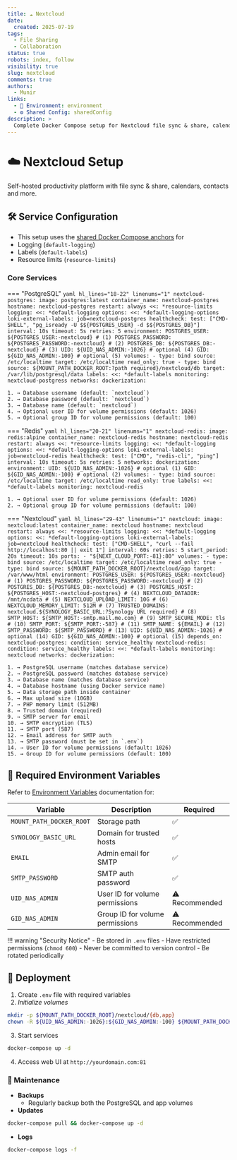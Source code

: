 ```yaml
---
title: ☁️ Nextcloud
date:
  created: 2025-07-19
tags:
  - File Sharing
  - Collaboration
status: true
robots: index, follow
visibility: true
slug: nextcloud
comments: true
authors:
  - Munir
links:
  - 🌿 Environment: environment
  - ⚙️ Shared Config: sharedConfig
description: >
  Complete Docker Compose setup for Nextcloud file sync & share, calendars, contacts and more.
---
```


# ☁️ Nextcloud Setup

Self-hosted productivity platform with file sync & share, calendars, contacts and more.

<!-- more -->

## 🛠️ Service Configuration

- This setup uses the [shared Docker Compose anchors](./global/sharedConfig.md) for
- Logging (`default-logging`)
- Labels (`default-labels`)
- Resource limits (`resource-limits`)

### Core Services

=== "PostgreSQL"
    ```yaml hl_lines="18-22" linenums="1"
    nextcloud-postgres:
      image: postgres:latest
      container_name: nextcloud-postgres
      hostname: nextcloud-postgres
      restart: always
      <<: *resource-limits
      logging:
        <<: *default-logging
        options:
          <<: *default-logging-options
          loki-external-labels: job=nextcloud-postgres
      healthcheck:
        test: ["CMD-SHELL", "pg_isready -U $${POSTGRES_USER} -d $${POSTGRES_DB}"]
        interval: 10s
        timeout: 5s
        retries: 5
      environment:
        POSTGRES_USER: ${POSTGRES_USER:-nextcloud} # (1)
        POSTGRES_PASSWORD: ${POSTGRES_PASSWORD:-nextcloud} # (2)
        POSTGRES_DB: ${POSTGRES_DB:-nextcloud} # (3)
        UID: ${UID_NAS_ADMIN:-1026} # optional (4)
        GID: ${GID_NAS_ADMIN:-100} # optional (5)
      volumes:
        - type: bind
          source: /etc/localtime
          target: /etc/localtime
          read_only: true
        - type: bind
          source: ${MOUNT_PATH_DOCKER_ROOT:?path required}/nextcloud/db
          target: /var/lib/postgresql/data
      labels:
        <<: *default-labels
        monitoring: nextcloud-postgress
      networks:
        dockerization:
    ```

    1. → Database username (default: `nextcloud`)
    2. → Database password (default: `nextcloud`)
    3. → Database name (default: `nextcloud`)
    4. → Optional user ID for volume permissions (default: 1026)
    5. → Optional group ID for volume permissions (default: 100)

=== "Redis"
    ```yaml hl_lines="20-21" linenums="1"
    nextcloud-redis:
      image: redis:alpine
      container_name: nextcloud-redis
      hostname: nextcloud-redis
      restart: always
      <<: *resource-limits
      logging:
        <<: *default-logging
        options:
          <<: *default-logging-options
          loki-external-labels: job=nextcloud-redis
      healthcheck:
        test: ["CMD", "redis-cli", "ping"]
        interval: 10s
        timeout: 5s
        retries: 5
      networks:
        dockerization:
      environment:
        UID: ${UID_NAS_ADMIN:-1026} # optional (1)
        GID: ${GID_NAS_ADMIN:-100} # optional (2)
      volumes:
        - type: bind
          source: /etc/localtime
          target: /etc/localtime
          read_only: true
      labels:
        <<: *default-labels
        monitoring: nextcloud-redis
    ```

    1. → Optional user ID for volume permissions (default: 1026)
    2. → Optional group ID for volume permissions (default: 100)

=== "Nextcloud"
    ```yaml hl_lines="29-43" linenums="1"
    nextcloud:
      image: nextcloud:latest
      container_name: nextcloud
      hostname: nextcloud
      restart: always
      <<: *resource-limits
      logging:
        <<: *default-logging
        options:
          <<: *default-logging-options
          loki-external-labels: job=nextcloud
      healthcheck:
        test: ["CMD-SHELL", "curl --fail http://localhost:80 || exit 1"]
        interval: 60s
        retries: 5
        start_period: 20s
        timeout: 10s
      ports:
        - "${NEXT_CLOUD_PORT:-81}:80"
      volumes:
        - type: bind
          source: /etc/localtime
          target: /etc/localtime
          read_only: true
        - type: bind
          source: ${MOUNT_PATH_DOCKER_ROOT}/nextcloud/app
          target: /var/www/html
      environment:
        POSTGRES_USER: ${POSTGRES_USER:-nextcloud} # (1)
        POSTGRES_PASSWORD: ${POSTGRES_PASSWORD:-nextcloud} # (2)
        POSTGRES_DB: ${POSTGRES_DB:-nextcloud} # (3)
        POSTGRES_HOST: ${POSTGRES_HOST:-nextcloud-postgres} # (4)
        NEXTCLOUD_DATADIR: /mnt/ncdata # (5)
        NEXTCLOUD_UPLOAD_LIMIT: 10G # (6)
        NEXTCLOUD_MEMORY_LIMIT: 512M # (7)
        TRUSTED_DOMAINS: nextcloud.${SYNOLOGY_BASIC_URL:?Synology URL required} # (8)
        SMTP_HOST: ${SMTP_HOST:-smtp.mail.me.com} # (9)
        SMTP_SECURE_MODE: tls # (10)
        SMTP_PORT: ${SMTP_PORT:-587} # (11)
        SMTP_NAME: ${EMAIL} # (12)
        SMTP_PASSWORD: ${SMTP_PASSWORD} # (13)
        UID: ${UID_NAS_ADMIN:-1026} # optional (14)
        GID: ${GID_NAS_ADMIN:-100} # optional (15)
      depends_on:
        nextcloud-postgres:
          condition: service_healthy
        nextcloud-redis:
          condition: service_healthy
      labels:
        <<: *default-labels
        monitoring: nextcloud
      networks:
        dockerization:
    ```

    1. → PostgreSQL username (matches database service)
    2. → PostgreSQL password (matches database service)
    3. → Database name (matches database service)
    4. → Database hostname (using Docker service name)
    5. → Data storage path inside container
    6. → Max upload size (10GB)
    7. → PHP memory limit (512MB)
    8. → Trusted domain (required)
    9. → SMTP server for email
    10. → SMTP encryption (TLS)
    11. → SMTP port (587)
    12. → Email address for SMTP auth
    13. → SMTP password (must be set in `.env`)
    14. → User ID for volume permissions (default: 1026)
    15. → Group ID for volume permissions (default: 100)

## 🔐 Required Environment Variables

Refer to [Environment Variables](./global/index.md) documentation for:

| Variable | Description | Required |
|----------|-------------|----------|
| `MOUNT_PATH_DOCKER_ROOT` | Storage path | ✅ |
| `SYNOLOGY_BASIC_URL` | Domain for trusted hosts | ✅ |
| `EMAIL` | Admin email for SMTP | ✅ |
| `SMTP_PASSWORD` | SMTP auth password | ✅ |
| `UID_NAS_ADMIN` | User ID for volume permissions | ⚠️ Recommended |
| `GID_NAS_ADMIN` | Group ID for volume permissions | ⚠️ Recommended |

!!! warning "Security Notice"
    - Be stored in `.env` files
    - Have restricted permissions (`chmod 600`)
    - Never be committed to version control
    - Be rotated periodically

## 🚀 Deployment

1. Create `.env` file with required variables
2. *Initialize volumes*
```bash
mkdir -p ${MOUNT_PATH_DOCKER_ROOT}/nextcloud/{db,app}
chown -R ${UID_NAS_ADMIN:-1026}:${GID_NAS_ADMIN:-100} ${MOUNT_PATH_DOCKER_ROOT}/nextcloud
```
3. Start services
```bash
docker-compose up -d
```
4. Access web UI at `http://yourdomain.com:81`
### 🔄 Maintenance

- **Backups**
	- Regularly backup both the PostgreSQL and app volumes
- **Updates**
```bash
docker-compose pull && docker-compose up -d
```
- **Logs**
```bash
docker-compose logs -f
```
